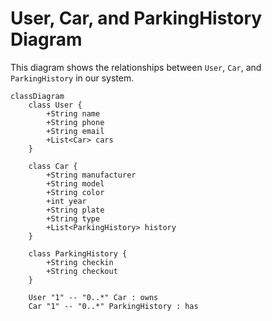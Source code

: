 # User, Car, and ParkingHistory Diagram

This diagram shows the relationships between `User`, `Car`, and `ParkingHistory` in our system.

```mermaid
classDiagram
    class User {
        +String name
        +String phone
        +String email
        +List<Car> cars
    }

    class Car {
        +String manufacturer
        +String model
        +String color
        +int year
        +String plate
        +String type
        +List<ParkingHistory> history
    }

    class ParkingHistory {
        +String checkin
        +String checkout
    }

    User "1" -- "0..*" Car : owns
    Car "1" -- "0..*" ParkingHistory : has


